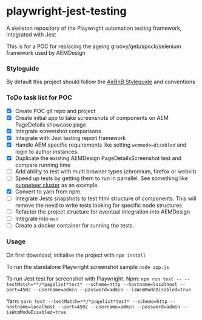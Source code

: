 # playwright-jest-testing
A skeleton repository of the Playwright automation testing framework, integrated with Jest

This is for a POC for replacing the ageing groovy/geb/spock/selenium framework used by AEMDesign

### Styleguide
By default this project should follow the [AirBnB Styleguide](https://github.com/airbnb/javascript) and conventions

### ToDo task list for POC
- [x] Create POC git repo and project
- [x] Create initial app to take screenshots of components on AEM PageDetails showcase page
- [x] Integrate screenshot comparisons
- [x] Integrate with Jest testing report framework
- [x] Handle AEM specific requirements like setting `wcmmode=disabled` and login to author instances.
- [x] Duplicate the existing AEMDesign PageDetailsScreenshot test and compare running time
- [ ] Add ability to test with multi browser types (chromium, firefox or webkit)
- [ ] Speed up tests by getting them to run in parrallel. See something like [puppeteer cluster](https://github.com/thomasdondorf/puppeteer-cluster) as an example.
- [x] Convert to yarn from npm.
- [ ] Integrate Jests snapshots to test html structure of components. This will remove the need to write tests looking for specific node structures.
- [ ] Refactor the project structure for eventual integration into AEMDesign
- [ ] Integrate into `mvn`
- [ ] Create a docker container for running the tests.

### Usage
On first download, initialise the project with `npm install`

To run the standalone Playwright screenshot sample `node app.js`

To run Jest test for screenshot with Playwright.
Npm: `npm run test -- --testMatch=**/*pagelist*test* --scheme=http --hostname=localhost --port=4502 --username=admin --password=admin --isWcmModeDisabled=true`

Yarn: `yarn test --testMatch=**/*pagelist*test* --scheme=http --hostname=localhost --port=4502 --username=admin --password=admin --isWcmModeDisabled=true`